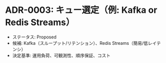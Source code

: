 # ADR-0003: キュー選定（例: Kafka or Redis Streams）

- ステータス: Proposed
- 候補: Kafka（スループット/リテンション）、Redis Streams（簡易/低レイテンシ）
- 決定基準: 運用負荷、可観測性、順序保証、コスト